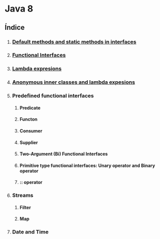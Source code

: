 # Java 8
## Índice

1. ### [Default methods and static methods in interfaces](./defaultAndStaticInterfaceMethods/defaultAndStaticInterfaceMethods.md)
2. ### [Functional Interfaces](./functionalInterface/functionalInterface.md)
3. ### [Lambda expresions](./lambdaExpresions/lambdaExpresions.md)
4. ### [Anonymous inner classes and lambda expesions](./lambdaExpresions/anonymousInnerClassVSlambdaExpresions.md)
5. ### Predefined functional interfaces
   1. #### Predicate
   2. #### Functon
   3. #### Consumer
   4. #### Supplier
   5. #### Two-Argument (Bi) Functional Interfaces
   6. #### Primitive type functional interfaces: Unary operator and Binary operator
   7. #### :: operator
6. ### Streams
   1. #### Filter
   2. #### Map
7. ### Date and Time
